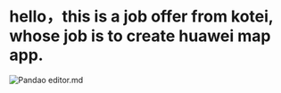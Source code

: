 # hello，this is a job offer from kotei, whose job is to create huawei map app.


![Pandao editor.md](https://github.com/jakoaltrd/jakoaltrd.github.io/tree/master/assets/img/kotei-offer.PNG "Pandao editor.md")
